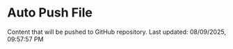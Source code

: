 # Auto Push File

Content that will be pushed to GitHub repository.
Last updated: 08/09/2025, 09:57:57 PM